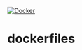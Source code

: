 [![Docker](https://github.com/frankleng/dockerfiles/actions/workflows/publish-dockerhub.yaml/badge.svg)](https://github.com/frankleng/dockerfiles/actions/workflows/publish-dockerhub.yaml)
# dockerfiles
